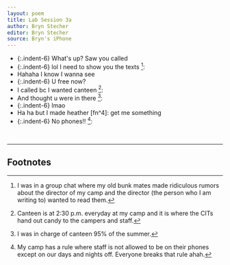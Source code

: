 ```yaml
---
layout: poem
title: Lab Session 3a
author: Bryn Stecher
editor: Bryn Stecher
source: Bryn's iPhone
---
```


- {:.indent-6} What's up? Saw you called
- {:.indent-6} lol I need to show you the texts [^fn1]: 
- Hahaha I know I wanna see
- {:.indent-6} U free now? 
- I called bc I wanted canteen [^fn2]:
- And thought u were in there [^fn3]:
- {:.indent-6} lmao 
- Ha ha but I made heather [fn^4]: get me something
- {:.indent-6} No phones!! [^fn5]:


<br>

---

## Footnotes

[^fn1]: I was in a group chat where my old bunk mates made ridiculous rumors about the director of my camp and the director (the person who I am writing to) wanted to read them. 

[^fn2]: Canteen is at 2:30 p.m. everyday at my camp and it is where the CITs hand out candy to the campers and staff.


[^fn3]: I was in charge of canteen 95% of the summer. 

[^fn4]: Heather is the CIT Coordinator 

[^fn5]: My camp has a rule where staff is not allowed to be on their phones except on our days and nights off. Everyone breaks that rule ahah. 
